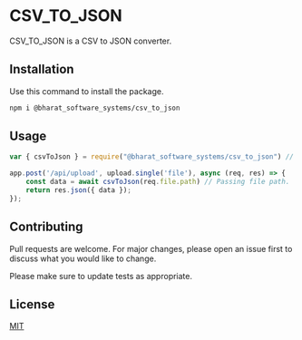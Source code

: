 # CSV_TO_JSON

CSV_TO_JSON is a CSV to JSON converter.

## Installation

Use this command to install the package.

```bash
npm i @bharat_software_systems/csv_to_json
```

## Usage

```javascript
var { csvToJson } = require("@bharat_software_systems/csv_to_json") // Requiring package

app.post('/api/upload', upload.single('file'), async (req, res) => {
    const data = await csvToJson(req.file.path) // Passing file path.
    return res.json({ data });
});
```

## Contributing

Pull requests are welcome. For major changes, please open an issue first
to discuss what you would like to change.

Please make sure to update tests as appropriate.

## License

[MIT](https://choosealicense.com/licenses/mit/)